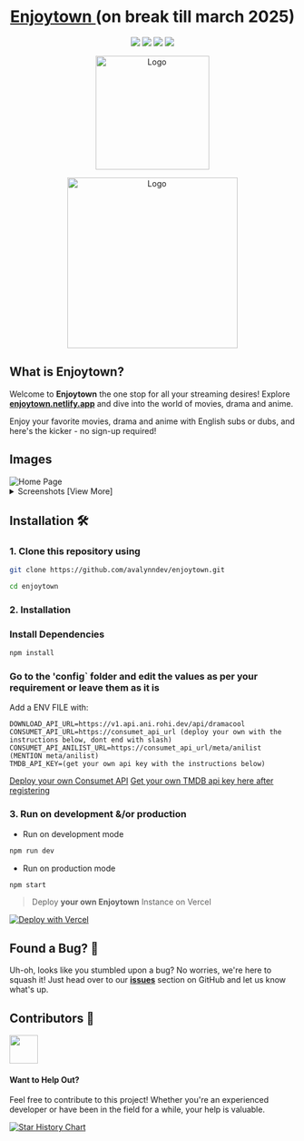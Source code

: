 <h1 align="center">
<a href="https://enjoytown.netlify.app">
Enjoytown
</a> (on break till march 2025)
</h1>

<p align="center">
  <a href="#"><img src="https://img.shields.io/badge/typescript-%23007acc.svg?style=for-the-badge&logo=typescript&logoColor=%23ffffff"/></a>
  <a href="#"><img src="https://img.shields.io/badge/shadcn/UI-%23ffffff.svg?style=for-the-badge&logo=shadcnui&logoColor=black"/></a>
  <a href="#"><img src="https://img.shields.io/badge/nextjs-%2320232a.svg?style=for-the-badge&logo=nextdotjs&logoColor=white"/></a>
  <a href="#"><img src="https://img.shields.io/badge/netlify-%23083d4f.svg?style=for-the-badge&logo=netlify"/></a>
</p>
</p>

<p align="center">
  <a href="https://enjoytown.netlify.app" target="_blank">
    <img src="https://github.com/avalynndev/enjoytown/blob/main/public/android-chrome-512x512.png?raw=true" alt="Logo" width="200"/>
  </a>
</p>
<p align="center">
<a  href="https://www.youtube.com/watch?v=kB_qcHYWW0U" target="_blank">
    <img src="https://raw.githubusercontent.com/avalynndev/enjoytown/main/public/DEPLOY.png" alt="Logo" width="300"/>
</a>
</p>

## What is Enjoytown?

Welcome to **Enjoytown** the one stop for all your streaming desires! Explore **[enjoytown.netlify.app](https://enjoytown.netlify.app)** and dive into the world of movies, drama and anime.

Enjoy your favorite movies, drama and anime with English subs or dubs, and here's the kicker - no sign-up required!

## Images

<div style="text-align: left;">
  <img src="https://api.microlink.io/?url=https://enjoytown.netlify.app&screenshot=true&meta=false&embed=screenshot.url&type=jpeg&overlay.browser=dark&overlay.background=linear-gradient%28225deg%2C+%23FF057C+0%25%2C+%238D0B93+50%25%2C+%23321575+100%25%29" alt="Home Page" style="max-width: 70%;" >
  <details>
  <summary>Screenshots [View More]</summary>
  <br>
  <img src="https://api.microlink.io/?url=https://enjoytown.netlify.app/kdrama&screenshot=true&meta=false&embed=screenshot.url&waitForTimeout=3500&type=jpeg&overlay.browser=dark&overlay.background=linear-gradient%28225deg%2C+%23FF057C+0%25%2C+%238D0B93+50%25%2C+%23321575+100%25%29" alt="K Drama" style="max-width: 70%;">
  <img src="https://api.microlink.io/?url=https://enjoytown.netlify.app/movie&screenshot=true&meta=false&embed=screenshot.url&waitForTimeout=4510&type=jpeg&overlay.browser=dark&overlay.background=linear-gradient%28225deg%2C+%23FF057C+0%25%2C+%238D0B93+50%25%2C+%23321575+100%25%29" alt="Movie" style="max-width: 70%;">
    <img src="https://api.microlink.io/?url=https://enjoytown.netlify.app/anime&screenshot=true&meta=false&embed=screenshot.url&waitForTimeout=3510&type=jpeg&overlay.browser=dark&overlay.background=linear-gradient%28225deg%2C+%23FF057C+0%25%2C+%238D0B93+50%25%2C+%23321575+100%25%29" alt="Anime" style="max-width: 70%;">
  </details>
</div>

## Installation 🛠️

### 1. Clone this repository using

```bash
git clone https://github.com/avalynndev/enjoytown.git
```

```bash
cd enjoytown
```

### 2. Installation

### Install Dependencies

```bash
npm install
```

### Go to the 'config` folder and edit the values as per your requirement or leave them as it is

Add a ENV FILE with:

```env
DOWNLOAD_API_URL=https://v1.api.ani.rohi.dev/api/dramacool
CONSUMET_API_URL=https://consumet_api_url (deploy your own with the instructions below, dont end with slash)
CONSUMET_API_ANILIST_URL=https://consumet_api_url/meta/anilist (MENTION meta/anilist)
TMDB_API_KEY=(get your own api key with the instructions below)
```

<a href="https://github.com/avalynndev/animetize-api">Deploy your own Consumet API</a>
<a href="https://www.themoviedb.org/settings/api/request">Get your own TMDB api key here after registering</a>

### 3. Run on development &/or production

- Run on development mode

```bash
npm run dev
```

- Run on production mode

```bash
npm start
```

> Deploy **your own Enjoytown** Instance on Vercel

[![Deploy with Vercel](https://vercel.com/button)](https://vercel.com/new/clone?repository-url=https%3A%2F%2Fgithub.com%2Favalynndev%2Fenjoytown&env=DOWNLOAD_API_URL,CONSUMET_API_URL,CONSUMET_API_ANILIST_URL,TMDB_PROXY_URL)

## Found a Bug? 🐞

Uh-oh, looks like you stumbled upon a bug? No worries, we're here to squash it! Just head over to our [**issues**](https://github.com/avalynndev/enjoytown/issues) section on GitHub and let us know what's up.

## Contributors 🤲

<img height="50" src="https://contrib.rocks/image?repo=avalynndev/enjoytown" />

#### Want to Help Out?

Feel free to contribute to this project! Whether you're an experienced developer or have been in the field for a while, your help is valuable.

[![Star History Chart](https://api.star-history.com/svg?repos=avalynndev/enjoytown&type=Date)](https://star-history.com/embed?secret=#avalynndev/enjoytown&Date)
